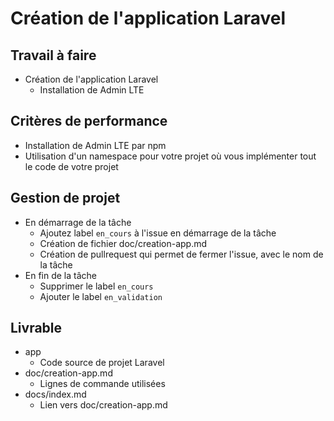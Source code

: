 # Création de l'application Laravel

## Travail à faire

- Création de l'application Laravel
  - Installation de Admin LTE

## Critères de performance 

- Installation de Admin LTE par npm
- Utilisation d'un namespace pour votre projet où vous implémenter tout le code de votre projet

## Gestion de projet 

- En démarrage de la tâche 
  - Ajoutez label `en_cours` à l'issue en démarrage de la tâche
  - Création de fichier doc/creation-app.md
  - Création de pullrequest qui permet de fermer l'issue, avec le nom de la tâche
- En fin de la tâche
  - Supprimer le label `en_cours`
  - Ajouter le label `en_validation`

## Livrable
- app
  - Code source de projet Laravel
- doc/creation-app.md
  - Lignes de commande utilisées
- docs/index.md
  - Lien vers doc/creation-app.md
